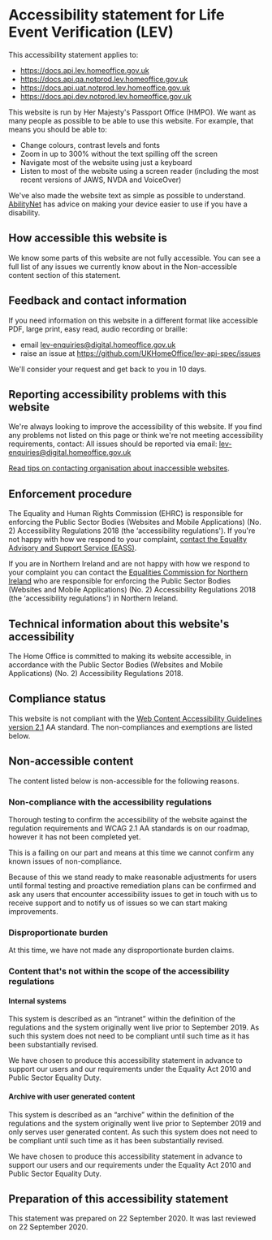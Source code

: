 # Accessibility statement for Life Event Verification (LEV)


This accessibility statement applies to:
- https://docs.api.lev.homeoffice.gov.uk
- https://docs.api.qa.notprod.lev.homeoffice.gov.uk
- https://docs.api.uat.notprod.lev.homeoffice.gov.uk
- https://docs.api.dev.notprod.lev.homeoffice.gov.uk

This website is run by Her Majesty&#x27;s Passport Office (HMPO).
We want as many people as possible to be able to use this website.
For example, that means you should be able to:
- Change colours, contrast levels and fonts
- Zoom in up to 300% without the text spilling off the screen
- Navigate most of the website using just a keyboard
- Listen to most of the website using a screen reader (including the most recent versions of JAWS, NVDA and VoiceOver)

We've also made the website text as simple as possible to understand.
[AbilityNet] has advice on making your device easier to use if you have a disability.


## How accessible this website is

We know some parts of this website are not fully accessible.
You can see a full list of any issues we currently know about in the Non-accessible content section of this statement.


## Feedback and contact information

If you need information on this website in a different format like accessible PDF, large print, easy read, audio
recording or braille:
- email [lev-enquiries@digital.homeoffice.gov.uk](mailto:lev-enquiries@digital.homeoffice.gov.uk)
- raise an issue at https://github.com/UKHomeOffice/lev-api-spec/issues



We'll consider your request and get back to you in 10 days.


## Reporting accessibility problems with this website

We're always looking to improve the accessibility of this website.
If you find any problems not listed on this page or think we're not meeting accessibility requirements, contact:
All issues should be reported via email:
[lev-enquiries@digital.homeoffice.gov.uk](mailto:lev-enquiries@digital.homeoffice.gov.uk)

[Read tips on contacting organisation about inaccessible websites][contact-tips].


## Enforcement procedure

The Equality and Human Rights Commission (EHRC) is responsible for enforcing the Public Sector Bodies (Websites and
Mobile Applications) (No. 2) Accessibility Regulations 2018 (the ‘accessibility regulations'). If you're not happy with
how we respond to your complaint, [contact the Equality Advisory and Support Service (EASS)][contact-eass].

If you are in Northern Ireland and are not happy with how we respond to your complaint you can contact the [Equalities
Commission for Northern Ireland][equality-ni] who are responsible for enforcing the Public Sector Bodies (Websites and Mobile
Applications) (No. 2) Accessibility Regulations 2018 (the ‘accessibility regulations') in Northern Ireland.




## Technical information about this website's accessibility

The Home Office is committed to making its website accessible, in accordance with the Public Sector Bodies (Websites
and Mobile Applications) (No. 2) Accessibility Regulations 2018.

## Compliance status

This website is not compliant with the [Web Content Accessibility Guidelines version 2.1][wcag-v2] AA standard. The
non-compliances and exemptions are listed below.


## Non-accessible content

The content listed below is non-accessible for the following reasons.

### Non-compliance with the accessibility regulations
Thorough testing to confirm the accessibility of the website against the regulation requirements and WCAG 2.1 AA
standards is on our roadmap, however it has not been completed yet.

This is a failing on our part and means at this time we cannot confirm any known issues of non-compliance.

Because of this we stand ready to make reasonable adjustments for users until formal testing and proactive remediation
plans can be confirmed and ask any users that encounter accessibility issues to get in touch with us to receive support
and to notify us of issues so we can start making improvements.

### Disproportionate burden
At this time, we have not made any disproportionate burden claims.

### Content that's not within the scope of the accessibility regulations

#### Internal systems
This system is described as an “intranet” within the definition of the regulations and the system originally went live
prior to September 2019.
As such this system does not need to be compliant until such time as it has been substantially revised.

We have chosen to produce this accessibility statement in advance to support our users and our requirements under the
Equality Act 2010 and Public Sector Equality Duty.

#### Archive with user generated content
This system is described as an “archive” within the definition of the regulations and the system originally went live
prior to September 2019 and only serves user generated content.
As such this system does not need to be compliant until such time as it has been substantially revised.

We have chosen to produce this accessibility statement in advance to support our users and our requirements under the
Equality Act 2010 and Public Sector Equality Duty.


## Preparation of this accessibility statement

This statement was prepared on 22 September 2020.
It was last reviewed on 22 September 2020.




[AbilityNet]: https://mcmw.abilitynet.org.uk/ "the Ability Net website"
[contact-tips]: https://www.w3.org/WAI/teach-advocate/contact-inaccessible-websites/ "Contacting Organizations about Inaccessible Websites"
[contact-eass]: https://www.equalityadvisoryservice.com/ "Equality Advisory and Support Service"
[equality-ni]: https://www.equalityni.org/Home "Equality Commission for Northern Ireland"
[wcag-v2]: https://www.w3.org/TR/WCAG21/ "Web Content Accessibility Guidelines (WCAG) 2.1"
